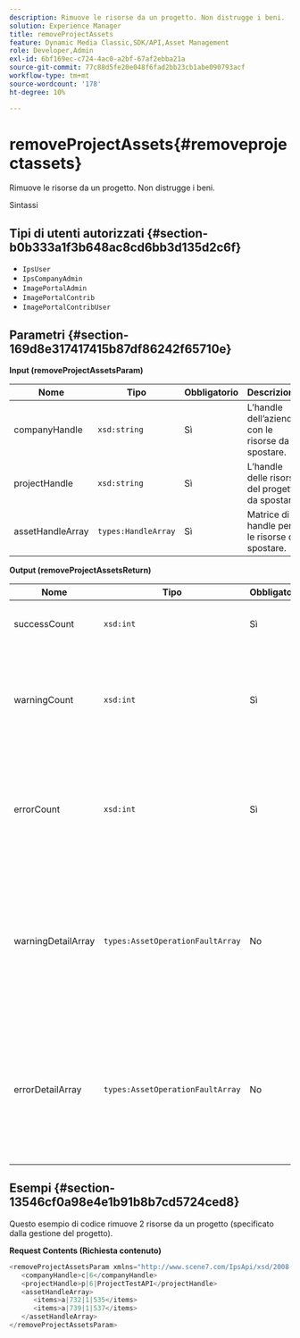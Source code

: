 ```yaml
---
description: Rimuove le risorse da un progetto. Non distrugge i beni.
solution: Experience Manager
title: removeProjectAssets
feature: Dynamic Media Classic,SDK/API,Asset Management
role: Developer,Admin
exl-id: 6bf169ec-c724-4ac0-a2bf-67af2ebba21a
source-git-commit: 77c88d5fe20e048f6fad2bb23cb1abe090793acf
workflow-type: tm+mt
source-wordcount: '178'
ht-degree: 10%

---
```


# removeProjectAssets{#removeprojectassets}

Rimuove le risorse da un progetto. Non distrugge i beni.

Sintassi

## Tipi di utenti autorizzati {#section-b0b333a1f3b648ac8cd6bb3d135d2c6f}

* `IpsUser`
* `IpsCompanyAdmin`
* `ImagePortalAdmin`
* `ImagePortalContrib`
* `ImagePortalContribUser`

## Parametri {#section-169d8e317417415b87df86242f65710e}

**Input (removeProjectAssetsParam)**

| Nome | Tipo | Obbligatorio | Descrizione |
|---|---|---|---|
| companyHandle | `xsd:string` | Sì | L’handle dell’azienda con le risorse da spostare. |
| projectHandle | `xsd:string` | Sì | L’handle delle risorse del progetto da spostare. |
| assetHandleArray | `types:HandleArray` | Sì | Matrice di handle per le risorse da spostare. |

**Output (removeProjectAssetsReturn)**

| Nome | Tipo | Obbligatorio | Descrizione |
|---|---|---|---|
| successCount | `xsd:int` | Sì | Il conteggio delle risorse è stato rimosso. |
| warningCount | `xsd:int` | Sì | Numero di avvisi generati quando l’operazione tentava di rimuovere risorse dal progetto. |
| errorCount | `xsd:int` | Sì | Il numero di errori generati quando l’operazione tentava di rimuovere le risorse dal progetto. |
| warningDetailArray | `types:AssetOperationFaultArray` | No | Array di dettagli associati alle risorse che hanno generato avvisi quando l’operazione tentava di rimuoverli dal progetto. |
| errorDetailArray | `types:AssetOperationFaultArray` | No | Matrice di dettagli associati alle risorse che generavano errori quando l’operazione tentava di rimuoverli dal progetto. |

## Esempi {#section-13546cf0a98e4e1b91b8b7cd5724ced8}

Questo esempio di codice rimuove 2 risorse da un progetto (specificato dalla gestione del progetto).

**Request Contents (Richiesta contenuto)**

```java
<removeProjectAssetsParam xmlns="http://www.scene7.com/IpsApi/xsd/2008-01-15">
   <companyHandle>c|6</companyHandle>
   <projectHandle>p|6|ProjectTestAPI</projectHandle>
   <assetHandleArray>
      <items>a|732|1|535</items>
      <items>a|739|1|537</items>
   </assetHandleArray>
</removeProjectAssetsParam>
```
